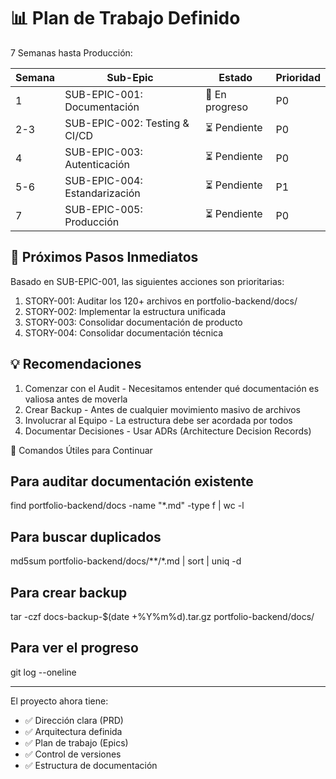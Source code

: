 # 📊 Plan de Trabajo Definido

  7 Semanas hasta Producción:

  | Semana | Sub-Epic                      | Estado         | Prioridad |
  |--------|-------------------------------|----------------|-----------|
  | 1      | SUB-EPIC-001: Documentación   | 🔄 En progreso | P0        |
  | 2-3    | SUB-EPIC-002: Testing & CI/CD | ⏳ Pendiente    | P0        |
  | 4      | SUB-EPIC-003: Autenticación   | ⏳ Pendiente    | P0        |
  | 5-6    | SUB-EPIC-004: Estandarización | ⏳ Pendiente    | P1        |
  | 7      | SUB-EPIC-005: Producción      | ⏳ Pendiente    | P0        |

##  🎯 Próximos Pasos Inmediatos

  Basado en SUB-EPIC-001, las siguientes acciones son prioritarias:

  1. STORY-001: Auditar los 120+ archivos en portfolio-backend/docs/
  2. STORY-002: Implementar la estructura unificada
  3. STORY-003: Consolidar documentación de producto
  4. STORY-004: Consolidar documentación técnica

## 💡 Recomendaciones

  1. Comenzar con el Audit - Necesitamos entender qué documentación es valiosa
  antes de moverla
  2. Crear Backup - Antes de cualquier movimiento masivo de archivos
  3. Involucrar al Equipo - La estructura debe ser acordada por todos
  4. Documentar Decisiones - Usar ADRs (Architecture Decision Records)

  🚀 Comandos Útiles para Continuar

## Para auditar documentación existente
  find portfolio-backend/docs -name "*.md" -type f | wc -l

## Para buscar duplicados
  md5sum portfolio-backend/docs/**/*.md | sort | uniq -d

## Para crear backup
  tar -czf docs-backup-$(date +%Y%m%d).tar.gz portfolio-backend/docs/

## Para ver el progreso
  git log --oneline

  ---
  El proyecto ahora tiene:
  - ✅ Dirección clara (PRD)
  - ✅ Arquitectura definida
  - ✅ Plan de trabajo (Epics)
  - ✅ Control de versiones
  - ✅ Estructura de documentación
